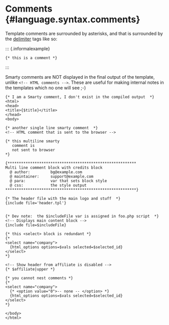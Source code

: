 Comments {#language.syntax.comments}
========

Template comments are surrounded by asterisks, and that is surrounded by
the [delimiter](#variable.left.delimiter) tags like so:

::: {.informalexample}

    {* this is a comment *}

       
:::

Smarty comments are NOT displayed in the final output of the template,
unlike `<!-- HTML comments -->`. These are useful for making internal
notes in the templates which no one will see ;-)


    {* I am a Smarty comment, I don't exist in the compiled output  *}
    <html>
    <head>
    <title>{$title}</title>
    </head>
    <body>

    {* another single line smarty comment  *}
    <!-- HTML comment that is sent to the browser -->

    {* this multiline smarty
       comment is
       not sent to browser
    *}

    {*********************************************************
    Multi line comment block with credits block
      @ author:         bg@example.com
      @ maintainer:     support@example.com
      @ para:           var that sets block style
      @ css:            the style output
    **********************************************************}

    {* The header file with the main logo and stuff  *}
    {include file='header.tpl'}


    {* Dev note:  the $includeFile var is assigned in foo.php script  *}
    <!-- Displays main content block -->
    {include file=$includeFile}

    {* this <select> block is redundant *}
    {*
    <select name="company">
      {html_options options=$vals selected=$selected_id}
    </select>
    *}

    <!-- Show header from affiliate is disabled -->
    {* $affiliate|upper *}

    {* you cannot nest comments *}
    {*
    <select name="company">
      {* <option value="0">-- none -- </option> *}
      {html_options options=$vals selected=$selected_id}
    </select>
    *}

    </body>
    </html>

      

